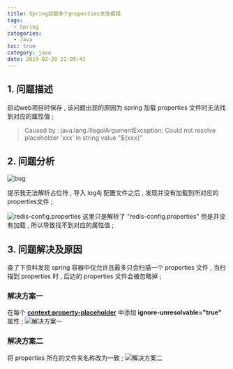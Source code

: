 ```yaml
---
title: Spring加载多个properties文件报错
tags:
  - Spring
categories:
  - Java
toc: true
category: java
date: 2019-02-20 22:09:41
---
```


## 1. 问题描述
启动web项目时保存 , 该问题出现的原因为 spring 加载 properties 文件时无法找到对应的属性值 ; 
> Caused by : java.lang.IllegalArgumentException: Could not resolve placeholder 'xxx' in string value "${xxx}"
<!-- more -->

## 2. 问题分析

![bug](http://upload-images.jianshu.io/upload_images/13970177-f01066c5dc943cb8.jpg?imageMogr2/auto-orient/strip%7CimageView2/2/w/1240)

提示我无法解析占位符 , 导入 log4j 配置文件之后 , 发现并没有加载到所对应的properties文件 ;

![redis-config.properties](http://upload-images.jianshu.io/upload_images/13970177-c5231718e04de51a.jpg?imageMogr2/auto-orient/strip%7CimageView2/2/w/1240)
这里只是解析了 "redis-config.properties" 但是并没有加载 , 所以导致找不到对应的属性值 ;
## 3. 问题解决及原因
查了下资料发现 spring 容器中仅允许且最多只会扫描一个 properties 文件 , 当扫描到 properties 时 , 后边的 properties 文件会被忽略掉 ;
### 解决方案一
在每个 **<context:property-placeholder>** 中添加 **ignore-unresolvable="true"** 属性 ;
![解决方案一](http://upload-images.jianshu.io/upload_images/13970177-4529ceea1d5a5e7a.jpg?imageMogr2/auto-orient/strip%7CimageView2/2/w/1240)

### 解决方案二
将 properties 所在的文件夹名称改为一致 ;
![解决方案二](http://upload-images.jianshu.io/upload_images/13970177-a41fdcb3d1cf056d.jpg?imageMogr2/auto-orient/strip%7CimageView2/2/w/1240)